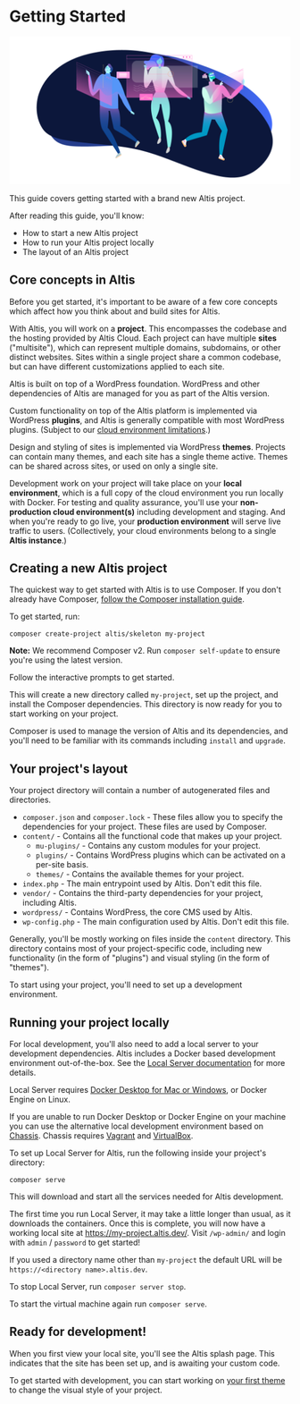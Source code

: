 # Getting Started

![](./assets/banner-getting-started.png)

This guide covers getting started with a brand new Altis project.

After reading this guide, you'll know:

* How to start a new Altis project
* How to run your Altis project locally
* The layout of an Altis project


## Core concepts in Altis

Before you get started, it's important to be aware of a few core concepts which affect how you think about and build sites for Altis.

With Altis, you will work on a **project**. This encompasses the codebase and the hosting provided by Altis Cloud. Each project can have multiple **sites** ("multisite"), which can represent multiple domains, subdomains, or other distinct websites. Sites within a single project share a common codebase, but can have different customizations applied to each site.

Altis is built on top of a WordPress foundation. WordPress and other dependencies of Altis are managed for you as part of the Altis version.

Custom functionality on top of the Altis platform is implemented via WordPress **plugins**, and Altis is generally compatible with most WordPress plugins. (Subject to our [cloud environment limitations](https://docs.altis-dxp.com/cloud/limitations/).)

Design and styling of sites is implemented via WordPress **themes**. Projects can contain many themes, and each site has a single theme active. Themes can be shared across sites, or used on only a single site.

Development work on your project will take place on your **local environment**, which is a full copy of the cloud environment you run locally with Docker. For testing and quality assurance, you'll use your **non-production cloud environment(s)** including development and staging. And when you're ready to go live, your **production environment** will serve live traffic to users. (Collectively, your cloud environments belong to a single **Altis instance**.)


## Creating a new Altis project

The quickest way to get started with Altis is to use Composer. If you don't already have Composer, [follow the Composer installation guide](https://getcomposer.org/download/).

To get started, run:

```
composer create-project altis/skeleton my-project
```

**Note:** We recommend Composer v2. Run `composer self-update` to ensure you're using the latest version.

Follow the interactive prompts to get started.

This will create a new directory called `my-project`, set up the project, and install the Composer dependencies. This directory is now ready for you to start working on your project.

Composer is used to manage the version of Altis and its dependencies, and you'll need to be familiar with its commands including `install` and `upgrade`.


## Your project's layout

Your project directory will contain a number of autogenerated files and directories.

* `composer.json` and `composer.lock` - These files allow you to specify the dependencies for your project. These files are used by Composer.
* `content/` - Contains all the functional code that makes up your project.
	* `mu-plugins/` - Contains any custom modules for your project.
	* `plugins/` - Contains WordPress plugins which can be activated on a per-site basis.
	* `themes/` - Contains the available themes for your project.
* `index.php` - The main entrypoint used by Altis. Don't edit this file.
* `vendor/` - Contains the third-party dependencies for your project, including Altis.
* `wordpress/` - Contains WordPress, the core CMS used by Altis.
* `wp-config.php` - The main configuration used by Altis. Don't edit this file.

Generally, you'll be mostly working on files inside the `content` directory. This directory contains most of your project-specific code, including new functionality (in the form of "plugins") and visual styling (in the form of "themes").

To start using your project, you'll need to set up a development environment.


## Running your project locally

For local development, you'll also need to add a local server to your development dependencies. Altis includes a Docker based development environment out-of-the-box. See the [Local Server documentation](docs://local-server/) for more details.

Local Server requires [Docker Desktop for Mac or Windows](https://www.docker.com/products/docker-desktop), or Docker Engine on Linux.

If you are unable to run Docker Desktop or Docker Engine on your machine you can use the alternative local development environment based on [Chassis](https://chassis.io/). Chassis requires [Vagrant](https://www.vagrantup.com/) and [VirtualBox](https://www.virtualbox.org/).

To set up Local Server for Altis, run the following inside your project's directory:

```
composer serve
```

This will download and start all the services needed for Altis development.

The first time you run Local Server, it may take a little longer than usual, as it downloads the containers. Once this is complete, you will now have a working local site at https://my-project.altis.dev/. Visit `/wp-admin/` and login with `admin` / `password` to get started!

If you used a directory name other than `my-project` the default URL will be `https://<directory name>.altis.dev`.

To stop Local Server, run `composer server stop`.

To start the virtual machine again run `composer serve`.


## Ready for development!

When you first view your local site, you'll see the Altis splash page. This indicates that the site has been set up, and is awaiting your custom code.

To get started with development, you can start working on [your first theme](first-theme.md) to change the visual style of your project.

